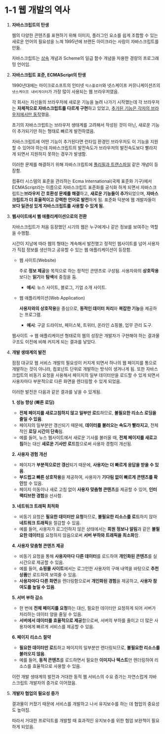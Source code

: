 # 1-1 웹 개발의 역사

1. **자바스크립트의 탄생**
    
    웹의 다양한 콘텐츠를 표현하기 위해 이미지, 플러그인 요소를 쉽게 조합할 수 있는 새로운 언어의 필요성을 느껴 1995년에 브랜든 아이크라는 사람이 자바스크립트를 만듦.
    
    자바스크립트는 [상속](https://www.notion.so/1c54f3996b9480d9b915edeb0e448059?pvs=21) 개념과 Scheme의 일급 함수 개념을 차용한 경량의 프로그래밍 언어임.
    
2. **자바스크립트 표준, ECMAScript의 탄생**
    
    1990년대에는 마이크로소프트의 인터넷 `익스플로러`와 넷스케이프 커뮤니케이션즈의 `넷스케이프 내비게이터`가 가장 많이 사용되는 웹 브라우저였음.
    
    각 회사는 자신들의 브라우저에 새로운 기능을 늘려 나가기 시작했는데 각 브라우저는 **자체적으로 자바스크립트를 다르게 구현**하고 있었고, [추가된 기능은 각자의 브라우저에서만 동작](https://www.notion.so/1c54f3996b94809a8d2fdb394711cc98?pvs=21)했음.
    
     초기의 자바스크립트는 브라우저 생태계를 고려해서 작성된 것이 아닌, 새로운 기능이 추가되기만 하는 형태로 빠르게 발전하였음.
    
    자바스크립트에 어떤 기능이 추가된다면 런타임 환경인 브라우저도 이 기능을 지원할 수 있어야 하는데 자바스크립트의 발전속도가 브라우저의 발전속도보다 빨라지게 되면서 지원하지 못하는 경우가 발생함.
    
    이러한 문제를 해결하기 위해 자바스크립트에 [폴리필과 트랜스파일](https://www.notion.so/1c54f3996b94802a8c42c4d488d260db?pvs=21) 같은 개념이 등장함.
    
    컴퓨터 시스템의 표준을 관리하는 Ecma International(국제 표준화 기구)에서 ECMAScript라는 이름으로 자바스크립트 표준화를 공식화 하게 되면서 자바스크립트는**브라우저 간 호환성 문제를 해결**하고, **새로운 기능들이 추가**되었으며, **자바스크립트가 더 효율적이고 강력한 언어로 발전**하게 됨. 표준화 덕분에 웹 개발자들이 **보다 일관성 있게 자바스크립트를 사용할 수 있게 됨.**
    
3. **웹사이트에서 웹 애플리케이션으로의 전환**
    
    자바스크립트가 처음 등장했던 시기의 웹은 누구에게나 같은 정보를 보여주는 역할을 수행함.
    
    시간이 지남에 따라 웹의 형태는 계속해서 발전했고 정적인 웹사이트를 넘어 사용자가 직접 정보를 생산하고 공유할 수 있는 웹 애플리케이션이 등장함.
    
    - 웹 사이트(Website)
        
        주로 **정보 제공**을 목적으로 하는 정적인 콘텐츠로 구성됨. 사용자와의 **상호작용**보다는 **읽기**와 **탐색**에 중점을 둠.
        
        - **예시**: 뉴스 사이트, 블로그, 기업 소개 사이트.
    - 웹 애플리케이션(Web Application)
        
        **사용자와의 상호작용**을 중심으로, **동적인 데이터 처리**와 **복잡한 기능**을 제공하는 프로그램.
        
        - **예시**: 구글 드라이브, 페이스북, 트위터, 온라인 쇼핑몰, 업무 관리 도구.
    
    웹사이트 → 웹 애플리케이션 형태로의 웹의 성장은 개발자가 구현해야 하는 결과물 구조도 이전에 비해 커지게 되는 결과를 낳았다.
    
4. **개발 생태계의 발전**
    
    점점 대규모 웹 서비스 개발의 필요성이 커지게 되면서 하나의 웹 페이지를 통으로 개발하는 것이 아니라, 컴포넌트 단위로 개발하는 방식이 생겨나게 됨. 또한 자바스크립트의 비동기 요청을 사용해서 페이지의 일부 데이터만을 로드할 수 있게 되면서 사용자마다 부분적으로 다른 화면을 렌더링할 수 있게 되었음.
    
    이러한 발전은 다음과 같은 결과를 낳을 수 있게됨.
    
    **1. 성능 향상 (빠른 로딩)**
    
    - **전체 페이지를 새로고침하지 않고 일부만 로드**하므로, **불필요한 리소스 로딩을 줄일 수 있음**.
    - 페이지의 일부분만 갱신되기 때문에, **데이터를 불러오는 속도가 빨라지고**, 전체적인 **로딩 시간이 단축**됨.
    - 예를 들어, 뉴스 웹사이트에서 새로운 기사를 불러올 때, **전체 페이지를 새로고침**하는 대신 **새로운 기사만 로드**함으로써 사용자 경험이 개선됨.
    
    **2. 사용자 경험 개선**
    
    - 페이지가 **부분적으로만 갱신**되기 때문에, **사용자는 더 빠르게 응답을 받을 수 있음**.
    - **부드럽고 빠른 상호작용**을 제공하여, 사용자가 **기다림 없이 빠르게 콘텐츠를 확인**할 수 있음.
    - 페이지 이동이나 새로 고침 없이 **사용자 맞춤형 콘텐츠**를 제공할 수 있어, **인터랙티브한 경험**을 선사함.
    
    **3. 네트워크 트래픽 최적화**
    
    - 비동기 요청은 **필요한 데이터만 요청**하므로, **불필요한 리소스를 로드**하지 않아 **네트워크 트래픽**을 절감할 수 있음.
    - 예를 들어, 사용자가 로그인하지 않은 상태에서는 **회원 정보나 알림**과 같은 **불필요한 데이터**를 요청하지 않음으로써 **서버 부하와 트래픽을 최소화**함.
    
    **4. 사용자 맞춤형 콘텐츠 제공**
    
    - 비동기 요청을 통해 **사용자마다 다른 데이터**를 로드하여 **개인화된 콘텐츠**를 실시간으로 제공할 수 있음.
    - 예를 들어, **쇼핑몰 사이트**에서는 로그인한 사용자의 구매 내역을 바탕으로 **추천 상품**만 로드하여 보여줄 수 있음.
    - **사용자마다 다른 화면**을 렌더링함으로써 **개인화된 경험**을 제공하고, **사용자 참여도를 높일 수 있음**.
    
    **5. 서버 부하 감소**
    
    - 한 번에 **전체 페이지를 요청**하는 대신, 필요한 데이터만 요청하게 되어 서버가 처리하는 데이터 양을 줄일 수 있음.
    - **서버에서 데이터를 효율적으로 제공**함으로써, 서버의 부하를 줄이고 더 많은 사용자에게 빠르게 서비스를 제공할 수 있음.
    
    **6. 페이지 리소스 절약**
    
    - **필요한 데이터만 로드**하고 페이지의 일부분만 렌더링되므로, **불필요한 리소스를 불러오지 않음**.
    - 예를 들어, **동적 콘텐츠**를 로드하면서 필요한 **이미지나 텍스트**만 렌더링하여 리소스를 효율적으로 사용할 수 있음.
    
    이런 개발 생태계의 발전과 거대한 동적 웹 서비스의 수요 증가는 자연스럽게 자바스크립트 개발자의 증가로 이어졌음.
    
5. **개발자 협업의 필요성 증가**
    
    결과물이 커졌기 때문에 서비스를 개발하고 나서 유지보수를 하는 데 협업의 중요성도 높아짐.
    
    따라서 거대한 프로덕트를 개발할 때 효과적인 유지보수를 위한 협업 보완책이 필요하게 되었음.
